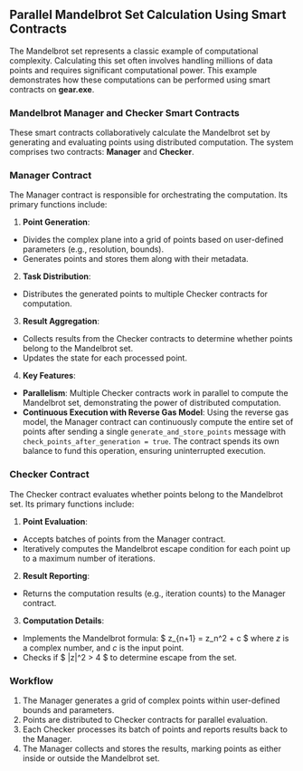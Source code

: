 <script type="text/javascript" src="http://cdn.mathjax.org/mathjax/latest/MathJax.js?config=default"></script>

## Parallel Mandelbrot Set Calculation Using Smart Contracts

The Mandelbrot set represents a classic example of computational complexity. Calculating this set often involves handling millions of data points and requires significant computational power. This example demonstrates how these computations can be performed using smart contracts on **gear.exe**.

### Mandelbrot Manager and Checker Smart Contracts

These smart contracts collaboratively calculate the Mandelbrot set by generating and evaluating points using distributed computation. The system comprises two contracts: **Manager** and **Checker**.

### Manager Contract
The Manager contract is responsible for orchestrating the computation. Its primary functions include:

1. **Point Generation**:
- Divides the complex plane into a grid of points based on user-defined parameters (e.g., resolution, bounds).
- Generates points and stores them along with their metadata.

2. **Task Distribution**:
- Distributes the generated points to multiple Checker contracts for computation.

3. **Result Aggregation**:
- Collects results from the Checker contracts to determine whether points belong to the Mandelbrot set.
- Updates the state for each processed point.

4. **Key Features**:
- **Parallelism**: Multiple Checker contracts work in parallel to compute the Mandelbrot set, demonstrating the power of distributed computation.
- **Continuous Execution with Reverse Gas Model**: Using the reverse gas model, the Manager contract can continuously compute the entire set of points after sending a single `generate_and_store_points` message with `check_points_after_generation = true`. The contract spends its own balance to fund this operation, ensuring uninterrupted execution.

### Checker Contract
The Checker contract evaluates whether points belong to the Mandelbrot set. Its primary functions include:

1. **Point Evaluation**:
- Accepts batches of points from the Manager contract.
- Iteratively computes the Mandelbrot escape condition for each point up to a maximum number of iterations.
2. **Result Reporting**:
- Returns the computation results (e.g., iteration counts) to the Manager contract.
3. **Computation Details**:
- Implements the Mandelbrot formula:
$
z_{n+1} = z_n^2 + c
$
where $z$ is a complex number, and $c$ is the input point.
- Checks if 
$
|z|^2 > 4
$
to determine escape from the set.

### Workflow
1. The Manager generates a grid of complex points within user-defined bounds and parameters.
2. Points are distributed to Checker contracts for parallel evaluation.
3. Each Checker processes its batch of points and reports results back to the Manager.
4. The Manager collects and stores the results, marking points as either inside or outside the Mandelbrot set.